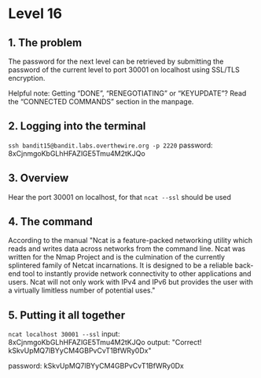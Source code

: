 # Level 16

## 1. The problem

The password for the next level can be retrieved by submitting the password of the current level to port 30001 on localhost using SSL/TLS encryption.

Helpful note: Getting “DONE”, “RENEGOTIATING” or “KEYUPDATE”? Read the “CONNECTED COMMANDS” section in the manpage.

## 2. Logging into the terminal

`ssh bandit15@bandit.labs.overthewire.org -p 2220`
password: 8xCjnmgoKbGLhHFAZlGE5Tmu4M2tKJQo

## 3. Overview

Hear the port 30001 on localhost, for that `ncat --ssl` should be used

## 4. The command

According to the manual
"Ncat is a feature-packed networking utility which reads and writes data across networks from the command
       line. Ncat was written for the Nmap Project and is the culmination of the currently splintered family of
       Netcat incarnations. It is designed to be a reliable back-end tool to instantly provide network connectivity
       to other applications and users. Ncat will not only work with IPv4 and IPv6 but provides the user with a
       virtually limitless number of potential uses."

## 5. Putting it all together

`ncat localhost 30001 --ssl`
input: 8xCjnmgoKbGLhHFAZlGE5Tmu4M2tKJQo
output: "Correct!
kSkvUpMQ7lBYyCM4GBPvCvT1BfWRy0Dx"

password: kSkvUpMQ7lBYyCM4GBPvCvT1BfWRy0Dx
